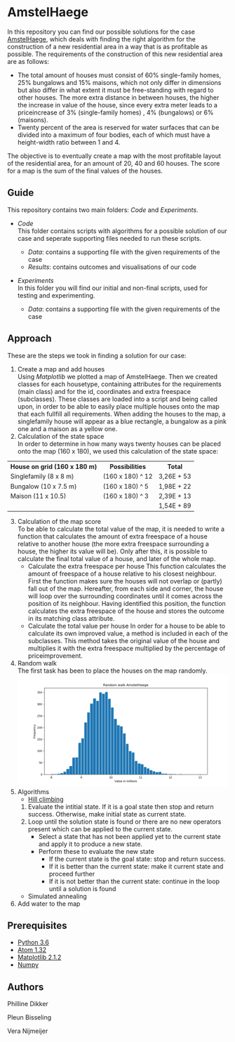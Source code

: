 # AmstelHaege
In this repository you can find our possible solutions for the case [AmstelHaege](http://heuristieken.nl/wiki/index.php?title=Amstelhaege), which deals with finding the right algorithm for the construction of a new residential area in a way that is as profitable as possible.
The requirements of the construction of this new residential area are as follows:
* The total amount of houses must consist of 60% single-family homes, 25% bungalows and 15% maisons, which not only differ in dimensions but also differ in what extent it must be free-standing with regard to other houses. The more extra distance in between houses, the higher the increase in value of the house, since every extra meter leads to a priceincrease of 3% (single-family homes) , 4% (bungalows) or 6% (maisons).
* Twenty percent of the area is reserved for water surfaces that can be divided into a maximum of four bodies, each of which must have a height-width ratio between 1 and 4.

The objective is to eventually create a map with the most profitable layout of the residential area, for an amount of 20, 40 and 60 houses. The score for a map is the sum of the final values of the houses.

## Guide
This repository contains two main folders: *Code* and *Experiments*.
* *Code*  
	This folder contains scripts with algorithms for a possible solution of our case and seperate supporting files needed to run these scripts.
	* *Data*: contains a supporting file with the given requirements of the case
	* *Results*: contains outcomes and visualisations of our code

* *Experiments*  
	In this folder you will find our initial and non-final scripts, used for testing and experimenting.
	* *Data*: contains a supporting file with the given requirements of the case

## Approach
These are the steps we took in finding a solution for our case:
1. Create a map and add houses  
	Using *Matplotlib* we plotted a map of AmstelHaege. Then we created classes for each housetype, containing attributes for the requirements (main class) and for the id, coordinates and extra freespace (subclasses). These classes are loaded into a script and being called upon, in order to be able to easily place multiple houses onto the map that each fullfill all requirements. When adding the houses to the map, a singlefamily house will appear as a blue rectangle, a bungalow as a pink one and a maison as a yellow one.
2. Calculation of the state space  
	In order to determine in how many ways twenty houses can be placed onto the map (160 x 180), we used this calculation of the state space:
<table>
	<tr>
		<th>House on grid (160 x 180 m)</th>
		<th>Possibilities</th>
		<th>Total</th>
	</tr>
	<tr>
		<td>Singlefamily (8 x 8 m)</td>
		<td>(160 x 180) ^ 12</td>
		<td>3,26E + 53</td>
	</tr>
	<tr>
		<td>Bungalow (10 x 7.5 m)</td>
		<td>(160 x 180) ^ 5</td>
		<td>1,98E + 22</td>
	</tr>
	<tr>
		<td>Maison (11 x 10.5)</td>
		<td>(160 x 180) ^ 3</td>
		<td>2,39E + 13</td>
	</tr>
	<tr>
		<td> </td>
		<td> </td>
		<td>1,54E + 89</td>
	</tr>
</table>
			
3. Calculation of the map score  
	To be able to calculate the total value of the map, it is needed to write a function that calculates the amount of extra freespace of a house relative to another house (the more extra freespace surrounding a house, the higher its value will be). Only after this, it is possible to calculate the final total value of a house, and later of the whole map.
	* Calculate the extra freespace per house
	This function calculates the amount of freespace of a house relative to his closest neighbour. First the function makes sure the houses will not overlap or (partly) fall out of the map. Hereafter, from each side and corner, the house will loop over the surrounding coordinates until it comes across the position of its neighbour. Having identified this position, the function calculates the extra freespace of the house and stores the outcome in its matching class attribute.
	* Calculate the total value per house
	In order for a house to be able to calculate its own improved value, a method is included in each of the subclasses. This method takes the original value of the house and multiplies it with the extra freespace multiplied by the percentage of priceimprovement.
4. Random walk  
	The first task has been to place the houses on the map randomly.
	![Random walk](https://github.com/pleunbis/Heuristieken/blob/master/Code/Results/randomwalk.png)
5. Algorithms
	* [Hill climbing](https://www.geeksforgeeks.org/introduction-hill-climbing-artificial-intelligence/)
	1. Evaluate the intitial state. If it is a goal state then stop and return success. Otherwise, make initial state as current state.
	2. Loop until the solution state is found or there are no new operators present which can be applied to the current state.
		* Select a state that has not been applied yet to the current state and apply it to produce a new state.
		* Perform these to evaluate the new state
			* If the current state is the goal state: stop and return success.
			* If it is better than the current state: make it current state and proceed further
			* If it is not better than the current state: continue in the loop until a solution is found
	* Simulated annealing
6. Add water to the map

## Prerequisites
* [Python 3.6](https://www.python.org/downloads/)
* [Atom 1.32](https://atom.io/)
* [Matplotlib 2.1.2](https://matplotlib.org/2.1.2/users/installing.html)
* [Numpy](https://scipy.org/install.html)

## Authors
Philline Dikker

Pleun Bisseling

Vera Nijmeijer

